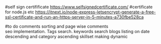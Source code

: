 #self sign certifificate
https://www.selfsignedcertificate.com/
#certificate for node.js etc
https://itnext.io/node-express-letsencrypt-generate-a-free-ssl-certificate-and-run-an-https-server-in-5-minutes-a730fbe528ca

#to do
comments sorting and page wise comments                                                
seo implementation. Tags search. keywords search
blogs listing on date descending and category ascending
skillset making dynamic

                                               